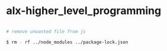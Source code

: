 # alx-higher_level_programming


```bash

# remove unwanted file from js

$ rm - rf ../node_modules ../package-lock.json
```